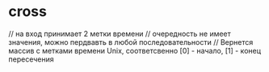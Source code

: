 # cross

// на вход принимает 2 метки времени
// очередность не имеет значения, можно пердвавть в любой последовательности
// Вернется массив с метками времени Unix, соответсвенно [0] - начало, [1] - конец пересечения
